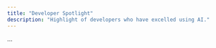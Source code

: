 ```yaml
---
title: "Developer Spotlight"
description: "Highlight of developers who have excelled using AI."
---
```


...